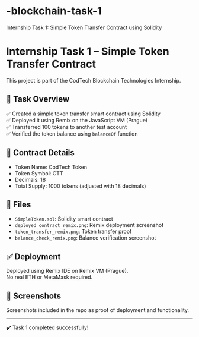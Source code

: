 # -blockchain-task-1
Internship Task 1: Simple Token Transfer Contract using Solidity
# Internship Task 1 – Simple Token Transfer Contract

This project is part of the CodTech Blockchain Technologies Internship.

## 🚀 Task Overview

✅ Created a simple token transfer smart contract using Solidity  
✅ Deployed it using Remix on the JavaScript VM (Prague)  
✅ Transferred 100 tokens to another test account  
✅ Verified the token balance using `balanceOf` function

## 🧾 Contract Details

- Token Name: CodTech Token  
- Token Symbol: CTT  
- Decimals: 18  
- Total Supply: 1000 tokens (adjusted with 18 decimals)

## 📂 Files

- `SimpleToken.sol`: Solidity smart contract
- `deployed_contract_remix.png`: Remix deployment screenshot
- `token_transfer_remix.png`: Token transfer proof 
- `balance_check_remix.png`: Balance verification screenshot

## ✅ Deployment

Deployed using Remix IDE on Remix VM (Prague).  
No real ETH or MetaMask required.

## 📸 Screenshots

Screenshots included in the repo as proof of deployment and functionality.

---

✔️ Task 1 completed successfully!
